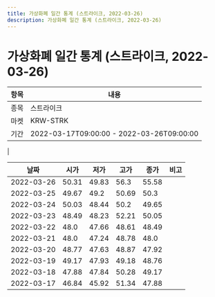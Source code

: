 ```yaml
---
title: 가상화폐 일간 통계 (스트라이크, 2022-03-26)
description: 가상화폐 일간 통계 (스트라이크, 2022-03-26)
---
```


가상화폐 일간 통계 (스트라이크, 2022-03-26)
===

|항목|내용|
|--|--|
|종목|스트라이크|
|마켓|KRW-STRK|\i|종류|일 단위 캔들|
|기간|2022-03-17T09:00:00 - 2022-03-26T09:00:00
|

|날짜|시가|저가|고가|종가|비고|
|--|--|--|--|--|--|
|2022-03-26|50.31|49.83|56.3|55.58|    |
|2022-03-25|49.67|49.2|50.69|50.3|    |
|2022-03-24|50.03|48.44|50.2|49.65|    |
|2022-03-23|48.49|48.23|52.21|50.05|    |
|2022-03-22|48.0|47.66|48.61|48.49|    |
|2022-03-21|48.0|47.24|48.78|48.0|    |
|2022-03-20|48.77|47.63|48.87|47.92|    |
|2022-03-19|49.17|47.93|49.18|48.76|    |
|2022-03-18|47.88|47.84|50.28|49.17|    |
|2022-03-17|46.84|45.92|51.34|47.88|    |
